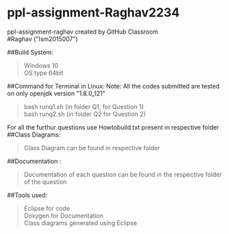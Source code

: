 # ppl-assignment-Raghav2234
ppl-assignment-raghav created by GitHub Classroom <br />
#Raghav ("Ism2015007")

##Build System:
>Windows 10 <br />
>OS type 64bit

##Command for Terminal in Linux:
Note: All the codes submitted are tested on  only openjdk version "1.8.0_121"
>bash runq1.sh        (in folder Q1, for Question 1)<br />
>bash runq2.sh        (in folder Q2 for Question 2)<br />

For all the furthur questions use Howtobuild.txt present in respective folder
##Class Diagrams:
>Class Diagram can be found in respective folder

##Documentation :
>Documentation of each question can be found in the respective folder of the question

##Tools used:
>Eclipse for code <br />
>Doxygen for Documentation <br />
>Class diagrams generated using Eclipse


